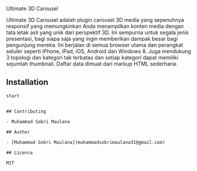 Ultimate 3D Carousel

Ultimate 3D Carousel adalah plugin carousel 3D media yang sepenuhnya responsif yang
memungkinkan Anda menampilkan konten media dengan tata letak asli yang unik dari perspektif 3D. 
Ini sempurna untuk segala jenis presentasi, bagi siapa saja yang ingin memberikan dampak besar bagi pengunjung mereka. 
Ini berjalan di semua browser utama dan perangkat seluler seperti iPhone, iPad, iOS, Android dan Windows 8. 
Juga mendukung 3 topologi dan kategori tak terbatas dan setiap kategori dapat memiliki sejumlah thumbnail. 
Daftar data dimuat dari markup HTML sederhana.

## Installation

```
start
```
```

## Contributing

- Muhammad Sobri Maulana

## Author

- [Muhammad Sobri Maulana](muhammadsobrimaulana31@gmail.com)

## Licence

MIT
